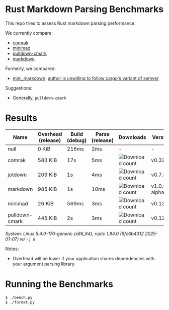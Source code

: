 # Rust Markdown Parsing Benchmarks

This repo tries to assess Rust markdown parsing performance.

We currently compare:
- [comrak](https://crates.io/crates/comrak)
- [minimad](https://crates.io/crates/minimad)
- [pulldown-cmark](https://crates.io/crates/pulldown-cmark)
- [markdown](https://crates.io/crates/markdown)

Formerly, we compared:
- [mini_markdown](https://crates.io/crates/mini_markdown): [author is unwilling to follow cargo's variant of semver](https://github.com/darakian/mini_markdown/issues/60)

Suggestions:
- Generally, `pulldown-cmark`

# Results

Name | Overhead (release) | Build (debug) | Parse (release) | Downloads | Version
-----|--------------------|---------------|-----------------|-----------|--------
null | 0 KiB | 216ms | 2ms | - | -
comrak | 583 KiB | 17s | 5ms | ![Download count](https://img.shields.io/crates/dr/comrak) | v0.32.0
jotdown | 209 KiB | 1s | 4ms | ![Download count](https://img.shields.io/crates/dr/jotdown) | v0.7.0
markdown | 985 KiB | 1s | 10ms | ![Download count](https://img.shields.io/crates/dr/markdown) | v1.0.0-alpha.21
minimad | 26 KiB | 569ms | 3ms | ![Download count](https://img.shields.io/crates/dr/minimad) | v0.13.1
pulldown-cmark | 445 KiB | 2s | 3ms | ![Download count](https://img.shields.io/crates/dr/pulldown-cmark) | v0.12.2

*System: Linux 5.4.0-170-generic (x86_64), rustc 1.84.0 (9fc6b4312 2025-01-07) w/ `-j 8`*

Notes:
- Overhead will be lower if your application shares dependencies with your argument parsing library.

# Running the Benchmarks

```bash
$ ./bench.py
$ ./format.py
```

